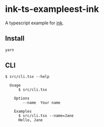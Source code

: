 # ink-ts-exampleest-ink

A typescript example for [ink](https://github.com/vadimdemedes/ink).

## Install

```bash
yarn
```

## CLI

```
$ src/cli.tsx --help

  Usage
	  $ src/cli.tsx

	Options
		--name  Your name

	Examples
	  $ src/cli.tsx --name=Jane
	  Hello, Jane
```
